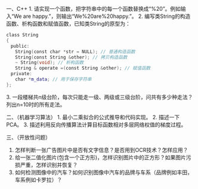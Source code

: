 一、C++
1. 请实现一个函数，把字符串中的每一个函数替换成“%20”。例如输入“We are happy.”，则输出“We%20are%20happy.”。
2. 编写类String的构造函数、析构函数和赋值函数，已知类String的原型为：
```c++
class String
{
　public:
　　String(const char *str = NULL); // 普通构造函数 
　　String(const String &other); // 拷贝构造函数 
　　~ String(void); // 析构函数 
　　String & operate =(const String &other); // 赋值函数 
　private:
　　char *m_data; // 用于保存字符串 
};
```
3. 一段楼梯共n级台阶，每次只能走一级、两级或三级台阶，问共有多少种走法？列出n=10时的所有走法。

二、（机器学习算法）
1. 最小二乘拟合的公式推导和代码实现。
2. 描述一下PCA。
3. 描述利用反向传播算法计算目标函数相对多层网络权值的梯度过程。

三、（开放性问题）
1. 怎样判断一张广告图片中是否有文字信息？是否用到OCR技术？怎样应用？
2. 给一张二值化图片(包含一个正方形)，怎样识别图片中的正方形？如果图片污损严重，怎样识别并恢复？
3. 如何检测图像中的汽车？如何识别图像中汽车的品牌与车系（品牌例如丰田，车系例如卡罗拉）？
